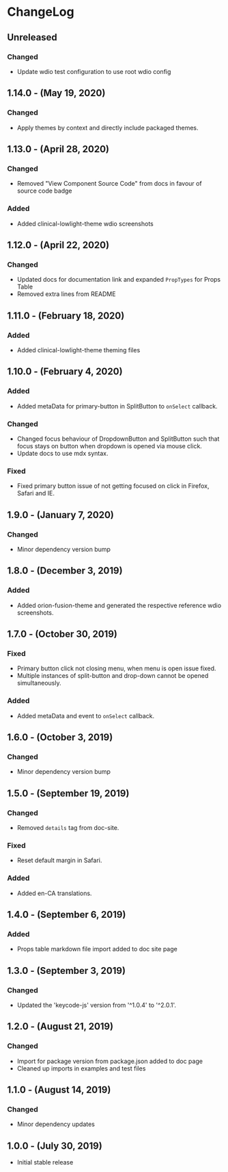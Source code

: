 ChangeLog
=========

Unreleased
----------
### Changed
* Update wdio test configuration to use root wdio config

1.14.0 - (May 19, 2020)
------------------
### Changed
* Apply themes by context and directly include packaged themes.

1.13.0 - (April 28, 2020)
------------------
### Changed
* Removed "View Component Source Code" from docs in favour of source code badge
### Added
* Added clinical-lowlight-theme wdio screenshots

1.12.0 - (April 22, 2020)
------------------
### Changed
* Updated docs for documentation link and expanded `PropTypes` for Props Table
* Removed extra lines from README

1.11.0 - (February 18, 2020)
------------------
### Added
* Added clinical-lowlight-theme theming files

1.10.0 - (February 4, 2020)
------------------
### Added
* Added metaData for primary-button in SplitButton to `onSelect` callback.

### Changed
* Changed focus behaviour of DropdownButton and SplitButton such that focus stays on button when dropdown is opened via mouse click.
* Update docs to use mdx syntax.

### Fixed
* Fixed primary button issue of not getting focused on click in Firefox, Safari and IE.

1.9.0 - (January 7, 2020)
------------------
### Changed
* Minor dependency version bump

1.8.0 - (December 3, 2019)
------------------
### Added
* Added orion-fusion-theme and generated the respective reference wdio screenshots.

1.7.0 - (October 30, 2019)
------------------
### Fixed
* Primary button click not closing menu, when menu is open issue fixed.
* Multiple instances of split-button and drop-down cannot be opened simultaneously.

### Added
* Added metaData and event to `onSelect` callback.

1.6.0 - (October 3, 2019)
------------------
### Changed
* Minor dependency version bump

1.5.0 - (September 19, 2019)
------------------
### Changed
* Removed `details` tag from doc-site.

### Fixed
* Reset default margin in Safari.

### Added
* Added en-CA translations.

1.4.0 - (September 6, 2019)
------------------
### Added
* Props table markdown file import added to doc site page

1.3.0 - (September 3, 2019)
------------------
### Changed
* Updated the 'keycode-js' version from '^1.0.4' to '^2.0.1'.

1.2.0 - (August 21, 2019)
------------------
### Changed
* Import for package version from package.json added to doc page
* Cleaned up imports in examples and test files

1.1.0 - (August 14, 2019)
-------------------------
### Changed
* Minor dependency updates

1.0.0 - (July 30, 2019)
------------------
* Initial stable release
